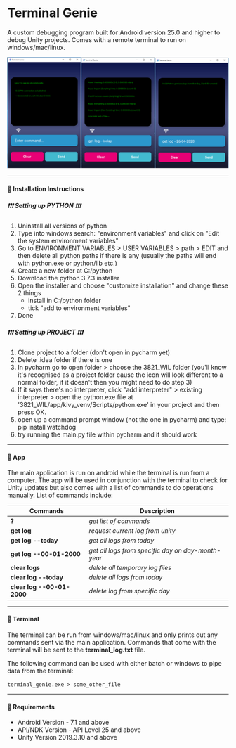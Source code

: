 # Terminal Genie
A custom debugging program built for Android version 25.0 and higher to debug Unity projects.
Comes with a remote terminal to run on windows/mac/linux.

![Image](./app/ui/screenshots/readme.PNG)

---

#### 🔵 Installation Instructions

##### ❗❗❗ Setting up PYTHON ❗❗❗

1. Uninstall all versions of python
2. Type into windows search: "environment variables" and click on "Edit the system environment variables"
3. Go to ENVIRONMENT VARIABLES > USER VARIABLES > path > EDIT and then delete all python paths if there is any
   (usually the paths will end with python.exe or python/lib etc.)
4. Create a new folder at C:/python
5. Download the python 3.7.3 installer
6. Open the installer and choose "customize installation" and change these 2 things
    - install in C:/python folder
    - tick "add to environment variables"
7. Done


##### ❗❗❗ Setting up PROJECT ❗❗❗

1. Clone project to a folder (don't open in pycharm yet)
2. Delete .idea folder if there is one
3. In pycharm go to open folder > choose the 3821_WIL folder
   (you'll know it's recognised as a project folder cause the icon will look
    different to a normal folder, if it doesn't then you might need to do step 3)
4. If it says there's no interpreter, click
   "add interpreter" > existing interpreter > open the python.exe file at
   '3821_WIL/app/kivy_venv/Scripts/python.exe' in your project and then press OK.
5. open up a command prompt window (not the one in pycharm) and type: pip install watchdog
6. try running the main.py file within pycharm and it should work

---

#### 🔵 App
The main application is run on android while the terminal is run from a computer. 
The app will be used in conjunction with the terminal to check for Unity updates but also 
comes with a list of commands to do operations manually. List of commands include:

| Commands                   | Description                                            |
|----------------------------|--------------------------------------------------------|
| __?__                      | *get list of commands*                                   |
| __get log__                | *request current log from unity*                         |
| __get log --today__        | *get all logs from today*                                |
| __get log --00-01-2000__   | *get all logs from specific day on *day-month-year**     |
| __clear logs__             | *delete all temporary log files*                         |
| __clear log --today__      | *delete all logs from today*                             |
| __clear log --00-01-2000__ | *delete log from specific day*                           |

---
#### 🔵 Terminal
The terminal can be run from windows/mac/linux and only prints out any commands sent via the main
application. Commands that come with the terminal will be sent to the **terminal_log.txt** 
file.

The following command can be used with either batch or windows to pipe data
from the terminal:
```shell script
terminal_genie.exe > some_other_file
```

---
#### 🔵 Requirements
* Android Version - 7.1 and above
* API/NDK Version - API Level 25 and above
* Unity Version 2019.3.10 and above

